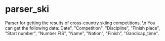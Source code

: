 # parser_ski
Parser for getting the results of cross-country skiing competitions.
\n
You can get the following data: Date", "Competition", "Discipline", "Finish place", "Start number", "Number FIS", "Name", "Nation", "Finish", "Gandicap_time".
